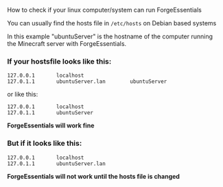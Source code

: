 How to check if your linux computer/system can run ForgeEssentials

You can usually find the hosts file in ``/etc/hosts`` on Debian based systems

In this example "ubuntuServer" is the hostname of the computer running the Minecraft server with ForgeEssentials.


### If your hostsfile looks like this:

    127.0.0.1       localhost
    127.0.1.1       ubuntuServer.lan        ubuntuServer

or like this:

    127.0.0.1       localhost
    127.0.1.1       ubuntuServer

**ForgeEssentials will work fine**

### But if it looks like this:

    127.0.0.1       localhost
    127.0.1.1       ubuntuServer.lan

**ForgeEssentials will not work until the hosts file is changed**
